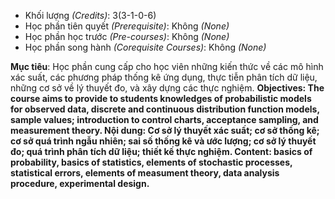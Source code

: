 - Khối lượng <i>(Credits)</i>: 3(3-1-0-6)
- Học phần tiên quyết <i>(Prerequisite)</i>: Không <i>(None)</i>
- Học phần học trước <i>(Pre-courses)</i>: Không <i>(None)</i>
- Học phần song hành <i>(Corequisite Courses)</i>: Không <i>(None)</i>

<b>
Mục tiêu</b>: Học phần cung cấp cho học viên những kiến thức về các mô hình xác suất, các phương
pháp thống kê ứng dụng, thực tiễn phân tích dữ liệu, những cơ sở về lý thuyết đo, và xây dựng các
thực nghiệm.

<b>
Objectives: The course aims to provide to students knowledges of probabilistic models for observed data, discrete and
continuous distribution function models, sample values; introduction to control charts, acceptance sampling, and
measurement theory.
</b>

<b>
Nội dung: Cơ sở lý thuyết xác suất; cơ sở thống kê; cơ sở quá trình ngẫu nhiên; sai số thống kê và
ước lượng; cơ sở lý thuyết đo; quá trình phân tích dữ liệu; thiết kế thực nghiệm.
</b>

<b>
Content: basics of probability, basics of statistics, elements of stochastic processes, statistical errors, elements of
measument theory, data analysis procedure, experimental design.
</b>
